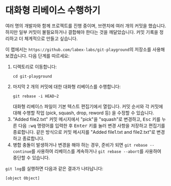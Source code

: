 # 대화형 리베이스 수행하기

여러 명의 개발자와 함께 프로젝트를 진행 중이며, 브랜치에 여러 개의 커밋을 했습니다. 하지만 일부 커밋이 불필요하거나 결합해야 한다는 것을 깨달았습니다. 커밋 기록을 정리하고 더 체계적으로 만들고 싶습니다.

이 랩에서는 `https://github.com/labex-labs/git-playground`의 저장소를 사용해 보겠습니다. 다음 단계를 따르세요:

1. 디렉토리로 이동합니다:
   ```shell
   cd git-playground
   ```
2. 마지막 2 개의 커밋에 대한 대화형 리베이스를 수행합니다:
   ```shell
   git rebase -i HEAD~2
   ```
   대화형 리베이스 파일이 기본 텍스트 편집기에서 열립니다. 커밋 순서와 각 커밋에 대해 수행할 작업 (pick, squash, drop, reword 등) 을 수정할 수 있습니다.
3. "Added file2.txt" 커밋 메시지에서 "pick"을 "squash"로 변경하고, <kbd>Esc</kbd> 키를 누른 다음 <kbd>:wq</kbd> 명령어를 입력한 후 <kbd>Enter</kbd> 키를 눌러 변경 사항을 저장하고 편집기를 종료합니다. 같은 방식으로 커밋 메시지를 "Added file1.txt and file2.txt"로 변경하고 종료합니다.
4. 병합 충돌이 발생하거나 변경을 해야 하는 경우, 준비가 되면 `git rebase --continue`를 사용하여 리베이스를 계속하거나 `git rebase --abort`를 사용하여 중단할 수 있습니다.

`git log`를 실행하면 다음과 같은 결과가 나타납니다:

```shell
[object Object]
```
